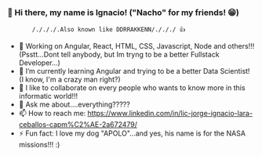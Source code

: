 ### :wave: Hi there, my name is Ignacio! ("Nacho" for my friends! :grin:)
           /./././.Also known like DDRRAKKENN/./././ 👍

- 🔭 Working on Angular, React, HTML, CSS, Javascript, Node and others!!! (Psstt...Dont tell anybody, but Im tryng to be a better Fullstack Developer...)
- 🌱 I’m currently learning Angular and trying to be a better Data Scientist! (I know, I'm a crazy man right?)
- 👯 I like to collaborate on every people who wants to know more in this informatic world!!!
- 💬 Ask me about....everything?????
- 📫 How to reach me: https://www.linkedin.com/in/lic-jorge-ignacio-lara-ceballos-capm%C2%AE-2a672479/
- ⚡ Fun fact: I love my dog "APOLO"...and yes, his name is for the NASA missions!!! :)
